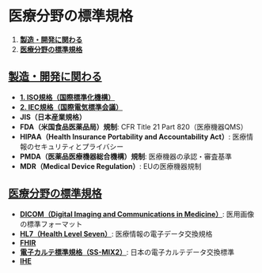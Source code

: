 # 医療分野の標準規格

1. [**製造・開発に関わる**](#製造開発に関わる)
2. [**医療分野の標準規格**](#医療分野の標準規格-1)

## [**製造・開発に関わる**](./製造・開発/README.md)

- [**1. ISO規格（国際標準化機構）**](./製造・開発/ISO/README.md)
-  [**2. IEC規格（国際電気標準会議）**](./製造・開発/IEC/README.md)
- **JIS（日本産業規格）**
- **FDA（米国食品医薬品局）規制**: CFR Title 21 Part 820（医療機器QMS）
- **HIPAA（Health Insurance Portability and Accountability Act）**: 医療情報のセキュリティとプライバシー
- **PMDA（医薬品医療機器総合機構）規制**: 医療機器の承認・審査基準
- **MDR（Medical Device Regulation）**: EUの医療機器規制

## [**医療分野の標準規格**](./医療情報/README.md)

- [**DICOM（Digital Imaging and Communications in Medicine）**](./医療情報/DICOM/README.md): 医用画像の標準フォーマット
- [**HL7（Health Level Seven）**](./医療情報/HL7/README.md): 医療情報の電子データ交換規格
- [**FHIR**](./医療情報/FHIR/README.md)
- [**電子カルテ標準規格（SS-MIX2）**](./医療情報/SS-MIX/README.md): 日本の電子カルテデータ交換標準
- [**IHE**](./医療情報/IHE/README.md)